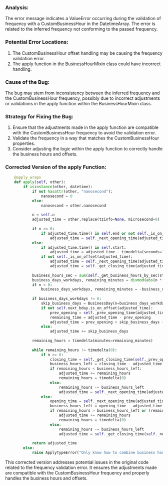 ### Analysis:
The error message indicates a ValueError occurring during the validation of frequency with a CustomBusinessHour in the DatetimeArray. The error is related to the inferred frequency not conforming to the passed frequency.

### Potential Error Locations:
1. The CustomBusinessHour offset handling may be causing the frequency validation error.
2. The apply function in the BusinessHourMixin class could have incorrect handling.

### Cause of the Bug:
The bug may stem from inconsistency between the inferred frequency and the CustomBusinessHour frequency, possibly due to incorrect adjustments or validations in the apply function within the BusinessHourMixin class.

### Strategy for Fixing the Bug:
1. Ensure that the adjustments made in the apply function are compatible with the CustomBusinessHour frequency to avoid the validation error.
2. Validate the frequency in a way that matches the CustomBusinessHour properties.
3. Consider adjusting the logic within the apply function to correctly handle the business hours and offsets.

### Corrected Version of the apply Function:

```python
    @apply_wraps
    def apply(self, other):
        if isinstance(other, datetime):
            if not hasattr(other, "nanosecond"):
                nanosecond = 0
            else:
                nanosecond = other.nanosecond
            
            n = self.n
            adjusted_time = other.replace(tzinfo=None, microsecond=0)
            
            if n >= 0:
                if adjusted_time.time() in self.end or not self._is_on_offset(adjusted_time):
                    adjusted_time = self._next_opening_time(adjusted_time)
            else:
                if adjusted_time.time() in self.start:
                    adjusted_time = adjusted_time - timedelta(seconds=1)
                if not self._is_on_offset(adjusted_time):
                    adjusted_time = self._next_opening_time(adjusted_time)
                    adjusted_time = self._get_closing_time(adjusted_time)
            
            business_hours_sec = sum(self._get_business_hours_by_sec(st, en) for st, en in zip(self.start, self.end))
            business_days_workdays, remaining_minutes = divmod(abs(n * 60), business_hours_sec // 60)
            if n < 0:
                business_days_workdays, remaining_minutes = -business_days_workdays, -remaining_minutes
            
            if business_days_workdays != 0:
                skip_business_days = BusinessDay(n=business_days_workdays)
                if not self.next_bday.is_on_offset(adjusted_time):
                    prev_opening = self._prev_opening_time(adjusted_time)
                    remaining_time = adjusted_time - prev_opening
                    adjusted_time = prev_opening + skip_business_days + remaining_time
                else:
                    adjusted_time += skip_business_days
            
            remaining_hours = timedelta(minutes=remaining_minutes)
            
            while remaining_hours != timedelta(0):
                if n >= 0:
                    closing_time = self._get_closing_time(self._prev_opening_time(adjusted_time))
                    business_hours_left = closing_time - adjusted_time
                    if remaining_hours < business_hours_left:
                        adjusted_time += remaining_hours
                        remaining_hours = timedelta(0)
                    else:
                        remaining_hours -= business_hours_left
                        adjusted_time = self._next_opening_time(adjusted_time + business_hours_left)
                else:
                    opening_time = self._next_opening_time(adjusted_time)
                    business_hours_left = opening_time - adjusted_time
                    if remaining_hours > business_hours_left or (remaining_hours == business_hours_left and nanosecond != 0):
                        adjusted_time += remaining_hours
                        remaining_hours = timedelta(0)
                    else:
                        remaining_hours -= business_hours_left
                        adjusted_time = self._get_closing_time(self._next_opening_time(adjusted_time + business_hours_left - timedelta(seconds=1)))
            
            return adjusted_time
        else:
            raise ApplyTypeError("Only know how to combine business hour with datetime")
```

This corrected version addresses potential issues in the original code related to the frequency validation error. It ensures the adjustments made are compatible with the CustomBusinessHour frequency and properly handles the business hours and offsets.